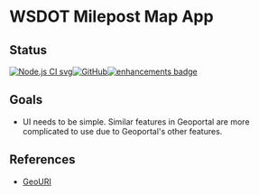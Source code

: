 # WSDOT Milepost Map App

## Status

[![Node.js CI svg]][Node.js CI Workflow][![GitHub]][issues][![enhancements badge]][enhancements]

[Node.js CI svg]: https://github.com/WSDOT-GIS/wsdot-mp-map/actions/workflows/node.js.yml/badge.svg
[Node.js CI Workflow]: https://github.com/WSDOT-GIS/wsdot-mp-map/actions/workflows/node.js.yml
[GitHub]: https://img.shields.io/github/issues/WSDOT-GIS/wsdot-mp-map?logo=github
[issues]: https://github.com/WSDOT-GIS/wsdot-mp-map/issues
[enhancements badge]: https://img.shields.io/github/issues/WSDOT-GIS/wsdot-mp-map/enhancement?logo=github
[enhancements]: https://github.com/WSDOT-GIS/wsdot-mp-map/issues?q=label:enhancement

## Goals

- UI needs to be simple. Similar features in Geoportal are more complicated to use due to Geoportal's other features.

## References

- [GeoURI](https://geouri.org/)

